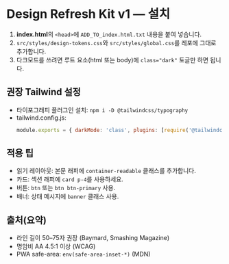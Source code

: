 # Design Refresh Kit v1 — 설치
1) **index.html**의 `<head>`에 `ADD_TO_index.html.txt` 내용을 붙여 넣습니다.
2) `src/styles/design-tokens.css`와 `src/styles/global.css`를 레포에 그대로 추가합니다.
3) 다크모드를 쓰려면 루트 요소(html 또는 body)에 `class="dark"` 토글만 하면 됩니다.

## 권장 Tailwind 설정
- 타이포그래피 플러그인 설치: `npm i -D @tailwindcss/typography`
- tailwind.config.js:
  ```js
  module.exports = { darkMode: 'class', plugins: [require('@tailwindcss/typography')] }
  ```

## 적용 팁
- 읽기 레이아웃: 본문 래퍼에 `container-readable` 클래스를 추가합니다.
- 카드: 섹션 래퍼에 `card p-4`를 사용하세요.
- 버튼: `btn` 또는 `btn btn-primary` 사용.
- 배너: 상태 메시지에 `banner` 클래스 사용.

## 출처(요약)
- 라인 길이 50–75자 권장 (Baymard, Smashing Magazine)
- 명암비 AA 4.5:1 이상 (WCAG)
- PWA safe-area: `env(safe-area-inset-*)` (MDN)
